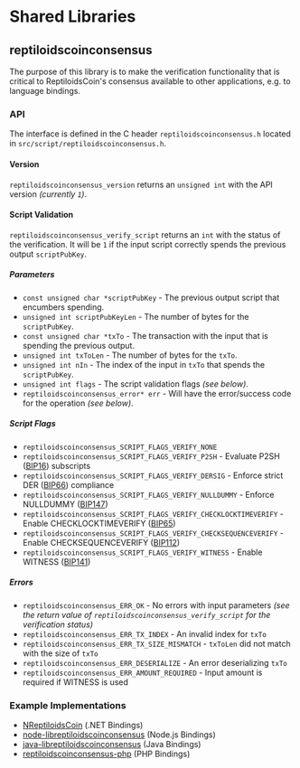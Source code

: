 Shared Libraries
================

## reptiloidscoinconsensus

The purpose of this library is to make the verification functionality that is critical to ReptiloidsCoin's consensus available to other applications, e.g. to language bindings.

### API

The interface is defined in the C header `reptiloidscoinconsensus.h` located in `src/script/reptiloidscoinconsensus.h`.

#### Version

`reptiloidscoinconsensus_version` returns an `unsigned int` with the API version *(currently `1`)*.

#### Script Validation

`reptiloidscoinconsensus_verify_script` returns an `int` with the status of the verification. It will be `1` if the input script correctly spends the previous output `scriptPubKey`.

##### Parameters
- `const unsigned char *scriptPubKey` - The previous output script that encumbers spending.
- `unsigned int scriptPubKeyLen` - The number of bytes for the `scriptPubKey`.
- `const unsigned char *txTo` - The transaction with the input that is spending the previous output.
- `unsigned int txToLen` - The number of bytes for the `txTo`.
- `unsigned int nIn` - The index of the input in `txTo` that spends the `scriptPubKey`.
- `unsigned int flags` - The script validation flags *(see below)*.
- `reptiloidscoinconsensus_error* err` - Will have the error/success code for the operation *(see below)*.

##### Script Flags
- `reptiloidscoinconsensus_SCRIPT_FLAGS_VERIFY_NONE`
- `reptiloidscoinconsensus_SCRIPT_FLAGS_VERIFY_P2SH` - Evaluate P2SH ([BIP16](https://github.com/reptiloidscoin/bips/blob/master/bip-0016.mediawiki)) subscripts
- `reptiloidscoinconsensus_SCRIPT_FLAGS_VERIFY_DERSIG` - Enforce strict DER ([BIP66](https://github.com/reptiloidscoin/bips/blob/master/bip-0066.mediawiki)) compliance
- `reptiloidscoinconsensus_SCRIPT_FLAGS_VERIFY_NULLDUMMY` - Enforce NULLDUMMY ([BIP147](https://github.com/reptiloidscoin/bips/blob/master/bip-0147.mediawiki))
- `reptiloidscoinconsensus_SCRIPT_FLAGS_VERIFY_CHECKLOCKTIMEVERIFY` - Enable CHECKLOCKTIMEVERIFY ([BIP65](https://github.com/reptiloidscoin/bips/blob/master/bip-0065.mediawiki))
- `reptiloidscoinconsensus_SCRIPT_FLAGS_VERIFY_CHECKSEQUENCEVERIFY` - Enable CHECKSEQUENCEVERIFY ([BIP112](https://github.com/reptiloidscoin/bips/blob/master/bip-0112.mediawiki))
- `reptiloidscoinconsensus_SCRIPT_FLAGS_VERIFY_WITNESS` - Enable WITNESS ([BIP141](https://github.com/reptiloidscoin/bips/blob/master/bip-0141.mediawiki))

##### Errors
- `reptiloidscoinconsensus_ERR_OK` - No errors with input parameters *(see the return value of `reptiloidscoinconsensus_verify_script` for the verification status)*
- `reptiloidscoinconsensus_ERR_TX_INDEX` - An invalid index for `txTo`
- `reptiloidscoinconsensus_ERR_TX_SIZE_MISMATCH` - `txToLen` did not match with the size of `txTo`
- `reptiloidscoinconsensus_ERR_DESERIALIZE` - An error deserializing `txTo`
- `reptiloidscoinconsensus_ERR_AMOUNT_REQUIRED` - Input amount is required if WITNESS is used

### Example Implementations
- [NReptiloidsCoin](https://github.com/NicolasDorier/NReptiloidsCoin/blob/master/NReptiloidsCoin/Script.cs#L814) (.NET Bindings)
- [node-libreptiloidscoinconsensus](https://github.com/bitpay/node-libreptiloidscoinconsensus) (Node.js Bindings)
- [java-libreptiloidscoinconsensus](https://github.com/dexX7/java-libreptiloidscoinconsensus) (Java Bindings)
- [reptiloidscoinconsensus-php](https://github.com/Bit-Wasp/reptiloidscoinconsensus-php) (PHP Bindings)
